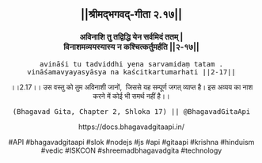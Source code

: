 <center><h2>||श्रीमद्‍भगवद्‍-गीता २.१७||</h2>
<h3>अविनाशि तु तद्विद्धि येन सर्वमिदं ततम् |<br/>विनाशमव्ययस्यास्य न कश्चित्कर्तुमर्हति ||२-१७||</h3>
<pre>avināśi tu tadviddhi yena sarvamidaṃ tatam .<br/>vināśamavyayasyāsya na kaścitkartumarhati ||2-17||</pre>
<p>।।2.17।। उस वस्तु को तुम अविनाशी जानों,  जिससे यह सम्पूर्ण जगत् व्याप्त है। इस अव्यय का नाश करने में कोई भी समर्थ नहीं है।।</p>
<pre>(Bhagavad Gita, Chapter 2, Shloka 17) || @BhagavadGitaApi</pre><p>https://docs.bhagavadgitaapi.in/</p><p>#API #bhagavadgitaapi #slok #nodejs #js #api #gitaapi #krishna #hinduism #vedic #ISKCON #shreemadbhagavadgita #technology</p></center>